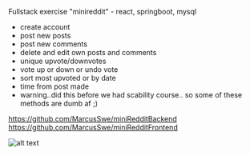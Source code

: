 Fullstack exercise "minireddit" - react, springboot, mysql

- create account
- post new posts
- post new comments
- delete and edit own posts and comments
- unique upvote/downvotes
- vote up or down or undo vote
- sort most upvoted or by date
- time from post made
- warning..did this before we had scability course.. so some of these methods are dumb af ;)

https://github.com/MarcusSwe/miniRedditBackend
https://github.com/MarcusSwe/miniRedditFrontend

![alt text](https://i.imgur.com/xJJCaBS.png)